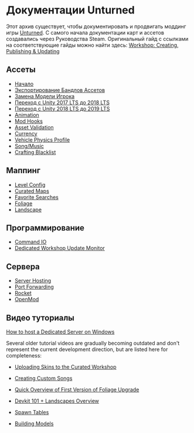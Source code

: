 Документации Unturned
======================

Этот архив существует, чтобы документировать и продвигать моддинг игры [Unturned](https://store.steampowered.com/app/304930). С самого начала документации карт и ассетов создавались через Руководства Steam. Оригинальный гайд с ссылками на соответствующие гайды можно найти здесь: [Workshop: Creating, Publishing & Updating](https://steamcommunity.com/sharedfiles/filedetails/?id=460136012)

Ассеты
------

* [Начало](Начало.md)
* [Экспортирование Бандлов Ассетов](БандлыАссетов.md)
* [Замена Модели Игрока](ЗаменаМоделиИгрока.md)
* [Переход с Unity 2017 LTS до 2018 LTS](Unity2018.md)
* [Переход с Unity 2018 LTS до 2019 LTS](Unity2019.md)
* [Animation](Animation.md)
* [Mod Hooks](ModHooks.md)
* [Asset Validation](AssetValidation.md)
* [Currency](Currency.md)
* [Vehicle Physics Profile](VehiclePhysicsProfile.md)
* [Song/Music](StereoSongAsset.md)
* [Crafting Blacklist](CraftingBlacklistAsset.md)

Маппинг
-------

* [Level Config](LevelConfig.md)
* [Curated Maps](CuratedMaps.md)
* [Favorite Searches](FavoriteSearches.md)
* [Foliage](Foliage.md)
* [Landscape](Landscape.md)

Программирование
-----------

* [Command IO](CommandIO.md)
* [Dedicated Workshop Update Monitor](DedicatedWorkshopUpdateMonitor.md)

Сервера
-------

* [Server Hosting](ServerHosting.md)
* [Port Forwarding](PortForwarding.md)
* [Rocket](Rocket.md)
* [OpenMod](OpenMod.md)

Видео туториалы
---------------

[How to host a Dedicated Server on Windows](https://www.youtube.com/watch?v=8axVrnSLlx4)

Several older tutorial videos are gradually becoming outdated and don't represent the current development direction, but are listed here for completeness:

* [Uploading Skins to the Curated Workshop](https://www.youtube.com/watch?v=rF4YvEuxse8)

* [Creating Custom Songs](https://www.youtube.com/watch?v=wXpk7o9Dr4k)

* [Quick Overview of First Version of Foliage Upgrade](https://www.youtube.com/watch?v=VVt2bRcAWv4)

* [Devkit 101 + Landscapes Overview](https://www.youtube.com/watch?v=fkljCH419ug)

* [Spawn Tables](https://www.youtube.com/watch?v=7Aiz7utMx8g)

* [Building Models](https://www.youtube.com/watch?v=rAZ9KEGjSUk)
